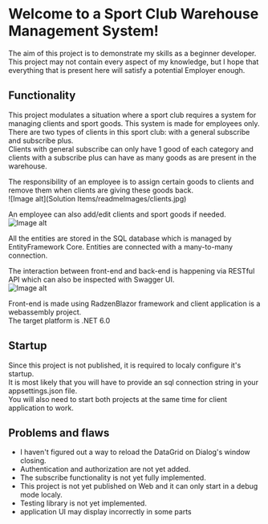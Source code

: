 ﻿# Welcome to a Sport Club Warehouse Management System!
The aim of this project is to demonstrate my skills as a beginner developer.    
This project may not contain every aspect of my knowledge, but I hope that everything that is present here will satisfy a potential Employer enough.    

## Functionality
This project modulates a situation where a sport club requires a system for managing clients and sport goods. This system is made for employees only.    
There are two types of clients in this sport club: with a general subscribe and subscribe plus.    
Clients with general subscribe can only have 1 good of each category and clients with a subscribe plus can have as many goods as are present in the warehouse.    

The responsibility of an employee is to assign certain goods to clients and remove them when clients are giving these goods back.    
![Image alt](Solution Items/readmeImages/clients.jpg)

An employee can also add/edit clients and sport goods if needed.    
![Image alt](addCustomer.jpg)

All the entities are stored in the SQL database which is managed by EntityFramework Core.
Entities are connected with a many-to-many connection.

The interaction between front-end and back-end is happening via RESTful API which can also be inspected with Swagger UI.    
![Image alt](swagger.jpg)

Front-end is made using RadzenBlazor framework and client application is a webassembly project.    
The target platform is .NET 6.0    

## Startup
Since this project is not published, it is required to localy configure it's startup.    
It is most likely that you will have to provide an sql connection string in your appsettings.json file.   
You will also need to start both projects at the same time for client application to work.

## Problems and flaws
- I haven't figured out a way to reload the DataGrid on Dialog's window closing.
- Authentication and authorization are not yet added.
- The subscribe functionality is not yet fully implemented.
- This project is not yet published on Web and it can only start in a debug mode localy.
- Testing library is not yet implemented.
- application UI may display incorrectly in some parts

